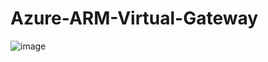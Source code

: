 # Azure-ARM-Virtual-Gateway


![image](https://github.com/zeehashmi82/Azure-ARM-Virtual-Gateway/assets/91518142/d4d79a2f-70f7-4662-962b-b87ab62ad5ea)
